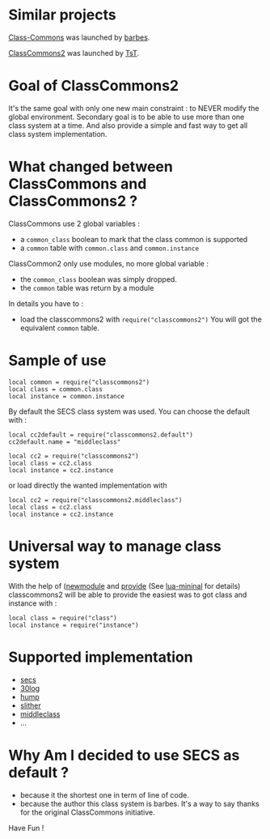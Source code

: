 # Similar projects

[Class-Commons](https://github.com/bartbes/Class-Commons) was launched by [barbes](https://github.com/bartbes).

[ClassCommons2](https://github.com/tst2005/lua-classcommons2) was launched by [TsT](https://github.com/tst2005).

# Goal of ClassCommons2

It's the same goal with only one new main constraint : to NEVER modify the global environment.
Secondary goal is to be able to use more than one class system at a time.
And also provide a simple and fast way to get all class system implementation.


# What changed between ClassCommons and ClassCommons2 ?

ClassCommons use 2 global variables :
 * a `common_class` boolean to mark that the class common is supported
 * a `common` table with `common.class` and `common.instance`

ClassCommon2 only use modules, no more global variable :
 * the `common_class` boolean was simply dropped.
 * the `common` table was return by a module

In details you have to :
 * load the classcommons2 with `require("classcommons2")`
   You will got the equivalent `common` table.


# Sample of use

```
local common = require("classcommons2")
local class = common.class
local instance = common.instance
```

By default the SECS class system was used.
You can choose the default with :

```
local cc2default = require("classcommons2.default")
cc2default.name = "middleclass"

local cc2 = require("classcommons2")
local class = cc2.class
local instance = cc2.instance
```

or load directly the wanted implementation with

```
local cc2 = require("classcommons2.middleclass")
local class = cc2.class
local instance = cc2.instance
```

# Universal way to manage class system

With the help of ([newmodule](https://github.com/tst2005/lua-newmodule) and [provide](https://github.com/tst2005/lua-provide) (See [lua-mininal](https://github.com/tst2005/lua-minimal) for details) classcommons2 will be able to provide the easiest was to got class and instance with :
```
local class = require("class") 
local instance = require("instance")
```


# Supported implementation

 * [secs]()
 * [30log]()
 * [hump]()
 * [slither]()
 * [middleclass]()
 * ...

# Why Am I decided to use SECS as default ?

 * because it the shortest one in term of line of code.
 * because the author this class system is barbes. It's a way to say thanks for the original ClassCommons initiative.


Have Fun !
